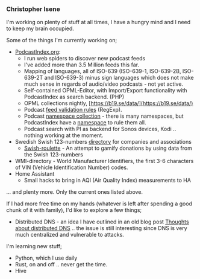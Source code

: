 ### Christopher Isene

<!--
**cisene/cisene** is a ✨ _special_ ✨ repository because its `README.md` (this file) appears on your GitHub profile.

Here are some ideas to get you started:

- 🔭 I’m currently working on ...
- 🌱 I’m currently learning ...
- 👯 I’m looking to collaborate on ...
- 🤔 I’m looking for help with ...
- 💬 Ask me about ...
- 📫 How to reach me: ...
- 😄 Pronouns: ...
- ⚡ Fun fact: ...
-->

I'm working on plenty of stuff at all times, I have a hungry mind and I need to keep my brain occupied.

Some of the things I'm currently working on;

* [PodcastIndex.org](https://podcastindex.org/):
  * I run web spiders to discover new podcast feeds
  * I've added more than 3.5 Million feeds this far.
  * Mapping of languages, all of ISO-639 (ISO-639-1, ISO-639-2B, ISO-639-2T and ISO-639-3) minus sign languages which does not make much sense in regards of audio/video podcasts - not yet active.
  * Self-contained OPML-Editor, with Import/Export functionality with PodcastIndex as search backend. (PHP)
  * OPML collections nightly, [https://b19.se/data/](https://b19.se/data/)
  * Podcast [feed validation rules](https://github.com/cisene/podcast-map) (RegExp).
  * Podcast [namespace collection](https://gist.github.com/cisene/cf67d4fc9d4d4dc892630cac4a3adcb0) - there is many namespaces, but PodcastIndex have a [namespace](https://github.com/Podcastindex-org/podcast-namespace) to rule them all.
  * Podcast search with PI as backend for Sonos devices, Kodi .. nothing working at the moment.
* Swedish Swish 123-numbers [directory](https://github.com/cisene/swish-123) for companies and associations
  * [Swish-roulette](https://github.com/cisene/swish-roulette) - An attempt to gamify donations by using data from the Swish 123-numbers
* WMI-directory - World Manufacturer Identifiers, the first 3-6 characters of VIN (Vehicle Identification Number) codes.
* Home Assistant
  * Small hacks to bring in AQI (Air Quality Index) measurements to HA



... and plenty more. Only the current ones listed above.



If I had more free time on my hands (whatever is left after spending a good chunk of it with family), I'd like to explore a few things;

* Distributed DNS - an idea I have outlined in an old blog post [Thoughts about distributed DNS](https://b19.se/blog/kakbit/2011/06/thoughts-about-distributed-dns/) .. the issue is still interesting since DNS is very much centralized and vulnerable to attacks. 



I'm learning new stuff;

* Python, which I use daily
* Rust, on and off .. never get the time.
* Hive



